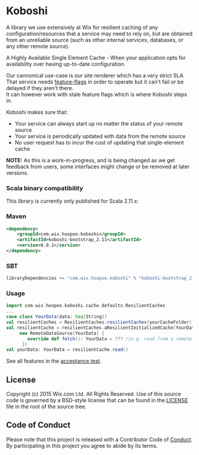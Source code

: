 # Koboshi
A library we use extensively at Wix for resilient caching of any configuration/resources that a service may need to rely on, but are obtained from an
unreliable source (such as other internal services, databases, or any other remote source).

A Highly Available Single Element Cache - When your application opts for availability over having up-to-date configuration.

Our cannonical use-case is our site renderer which has a very strict SLA.    
That service needs [feature-flags](https://github.com/wix/petri) in order to operate but it can't fail or be delayed if they aren't there.    
It can however work with stale feature flags which is where Koboshi steps in.

Koboshi makes sure that:
- Your service can always start up no matter the status of your remote source
- Your service is periodically updated with data from the remote source
- No user request has to incur the cost of updating that single-element cache

**NOTE:** As this is a work-in-progress, and is being changed as we get feedback from users, some interfaces might change or be removed at later versions.

### Scala binary compatibility
This library is currently only published for Scala 2.11.x:

### Maven

```xml
<dependency>
    <groupId>com.wix.hoopoe.koboshi</groupId>
    <artifactId>koboshi-bootstrap_2.11</artifactId>
    <version>0.0.1</version>
</dependency>
```

### SBT

```scala
libraryDependencies += "com.wix.hoopoe.koboshi" % "koboshi-bootstrap_2.11" % "0.0.1"
```

### Usage

```scala
import com.wix.hoopoe.koboshi.cache.defaults.ResilientCaches
...
case class YourData(data: Seq[String])
val resilientCaches = ResilientCaches.resilientCaches(yourCacheFolder)
val resilientCache = resilientCaches.aResilientInitializedCache[YourData](
     new RemoteDataSource[YourData] {
        override def fetch(): YourData = ??? //e.g. read from a remote service
      })
val yourData: YourData = resilientCache.read()
```

See all features in the [acceptance test](koboshi-bootstrap/src/it/java/com/wix/hoopoe/koboshi/ResilientCachesIT.scala).

## License

Copyright (c) 2015 Wix.com Ltd. All Rights Reserved. Use of this source code is governed by a BSD-style license that can be found in the [LICENSE](LICENSE.md) file in the root of the source tree.

## Code of Conduct

Please note that this project is released with a Contributor Code of [Conduct](code_of_conduct.md). By participating in this project you agree to abide by its terms.
